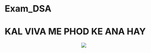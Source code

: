 # Exam_DSA

<h1> KAL VIVA ME PHOD KE ANA HAY </h1>
<p align="center">
<img src="http://gif-free.com/uploads/posts/2017-06/1497161112_dale-cooper-thumbs-up.gif" />
</p>
